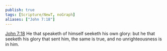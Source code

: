 ```yaml
---
publish: true
tags: [Scripture/NewT, noGraph]
aliases: ["John 7:18"]
---
```

[John 7:18](https://churchofjesuschrist.org/study/scriptures/nt/john/7?lang=eng&id=p18#p18) He that speaketh of himself seeketh his own glory: but he that seeketh his glory that sent him, the same is true, and no unrighteousness is in him.
